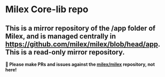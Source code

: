 # Milex Core-lib repo

## This is a mirror repository of the /app folder of Milex, and is managed centrally in https://github.com/milex/milex/blob/head/app.  This is a read-only mirror repository.

**📣 Please make PRs and issues against the [milex/milex](https://github.com/milex/milex) repository, not here!**
